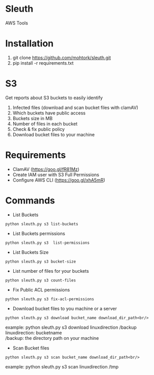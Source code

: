 # Sleuth
AWS Tools 

# Installation
1. git clone https://github.com/mohtork/sleuth.git
2. pip install -r requirements.txt

# S3
Get reports about S3 buckets to easily identify 
1. Infected files (download and scan bucket files with clamAV)
2. Which buckets have public access 
3. Buckets size in MB
4. Number of files in each bucket
5. Check & fix public policy
6. Download bucket files to your machine


# Requirements
- ClamAV (https://goo.gl/fR81Mz)<br/>
- Create IAM user with S3 Full Permissions<br/>
- Configure AWS CLI (https://goo.gl/xhA5mR)

# Commands
- List Buckets<br/>
```
python sleuth.py s3 list-buckets
```
- List Buckets permissions<br/>
```
python sleuth.py s3  list-permissions
```
- List Buckets Size<br/>
```
python sleuth.py s3 bucket-size
```
- List number of files for your buckets<br/>
```
python sleuth.py s3 count-files
```
- Fix Public ACL permissions<br/>
```
python sleuth.py s3 fix-acl-permissions
```
- Download bucket files to you machine or a server<br/>
```
python sleuth.py s3 download bucket_name download_dir_path<br/>
```
example: python sleuth.py s3 download linuxdirection /backup<br/>
linuxdirection: bucketname<br/>
/backup: the directory path on your machine<br/>
- Scan Bucket files<br/>
```
python sleuth.py s3 scan bucket_name download_dir_path<br/>
```
example: python sleuth.py s3 scan linuxdirection /tmp<br/>


